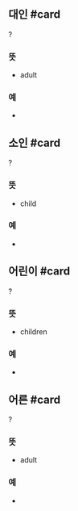 ## 대인 #card
?
### 뜻
- adult
### 예
-
<!--SR:!2025-04-28,135,250-->

## 소인 #card
?
### 뜻
- child
### 예
-
<!--SR:!2025-02-26,106,288-->

## 어린이 #card
?
### 뜻
- children
### 예
-
<!--SR:!2025-02-21,107,292-->

## 어른 #card
?
### 뜻
- adult
### 예
-
<!--SR:!2025-08-06,208,270-->

